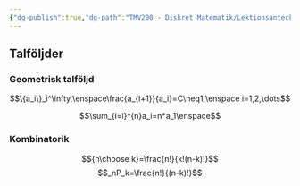 ```yaml
---
{"dg-publish":true,"dg-path":"TMV200 - Diskret Matematik/Lektionsanteckningar/2024-09-23.md","permalink":"/TMV200 - Diskret Matematik/Lektionsanteckningar/2024-09-23/"}
---
```


## Talföljder

### Geometrisk talföljd

$$\{a_i\}_i^\infty,\enspace\frac{a_{i+1}}{a_i}=C\neq1,\enspace i=1,2,\dots$$

$$\sum_{i=i}^{n}a_i=n*a_1\enspace$$

### Kombinatorik

$${n\choose k}=\frac{n!}{k!(n-k)!}$$
$$_nP_k=\frac{n!}{(n-k)!}$$
